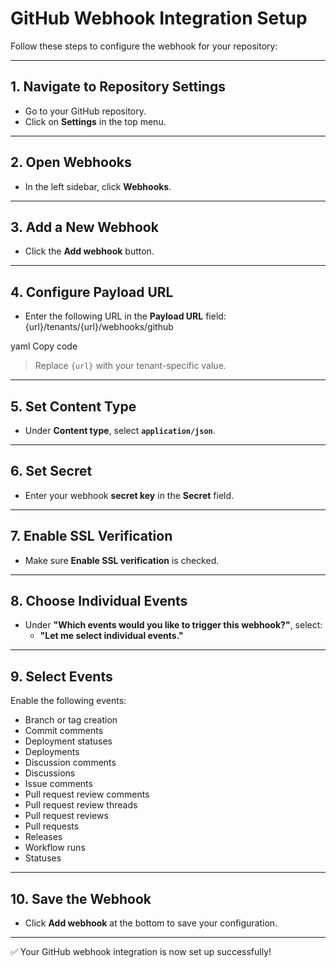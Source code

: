 # GitHub Webhook Integration Setup

Follow these steps to configure the webhook for your repository:

---

## 1. Navigate to Repository Settings
- Go to your GitHub repository.
- Click on **Settings** in the top menu.

---

## 2. Open Webhooks
- In the left sidebar, click **Webhooks**.

---

## 3. Add a New Webhook
- Click the **Add webhook** button.

---

## 4. Configure Payload URL
- Enter the following URL in the **Payload URL** field:
{url}/tenants/{url}/webhooks/github

yaml
Copy code
> Replace `{url}` with your tenant-specific value.

---

## 5. Set Content Type
- Under **Content type**, select **`application/json`**.

---

## 6. Set Secret
- Enter your webhook **secret key** in the **Secret** field.

---

## 7. Enable SSL Verification
- Make sure **Enable SSL verification** is checked.

---

## 8. Choose Individual Events
- Under **"Which events would you like to trigger this webhook?"**, select:
  - **"Let me select individual events."**

---

## 9. Select Events
Enable the following events:
- Branch or tag creation  
- Commit comments  
- Deployment statuses  
- Deployments  
- Discussion comments  
- Discussions  
- Issue comments  
- Pull request review comments  
- Pull request review threads  
- Pull request reviews  
- Pull requests  
- Releases  
- Workflow runs  
- Statuses  

---

## 10. Save the Webhook
- Click **Add webhook** at the bottom to save your configuration.

---

✅ Your GitHub webhook integration is now set up successfully!
